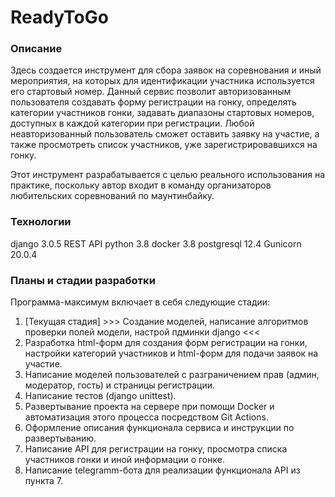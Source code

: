 # ReadyToGo
### Описание
Здесь создается инструмент для сбора заявок на соревнования и иный мероприятия,
на которых для идентификации участника используется его стартовый номер.
Данный сервис позволит авторизованным пользователя создавать форму регистрации на гонку,
определять категории участников гонки, задавать диапазоны стартовых номеров,
доступных в каждой категории при регистрации.
Любой неавторизованный пользователь сможет оставить заявку на участие, 
а также просмотреть список участников, уже зарегистрировавшихся на гонку.

Этот инструмент разрабатывается с целью реального использования на практике,
поскольку автор входит в команду организаторов любительских соревнований
по маунтинбайку.

### Технологии
django 3.0.5
REST API
python 3.8
docker 3.8
postgresql 12.4
Gunicorn 20.0.4


### Планы и стадии разработки
Программа-максимум включает в себя следующие стадии:
1. [Текущая стадия] >>> Создание моделей, написание алгоритмов проверки полей модели, настрой пдминки django <<< 
2. Разработка html-форм для создания форм регистрации на гонки, настройки категорий участников и html-форм для подачи заявок на участие.
3. Написание моделей пользователей  с разграничением прав (админ, модератор, гость) и страницы регистрации.
4. Написание тестов (django unittest).
5. Развертывание проекта на сервере при помощи Docker и автоматизация этого процесса посредством Git Actions.
6. Оформление описания функционала сервиса и инструкции по развертыванию.
7. Написание API для регистрации на гонку, просмотра списка участников гонки и иной информации о гонке.
8. Написание telegramm-бота для реализации функционала API из пункта 7.

